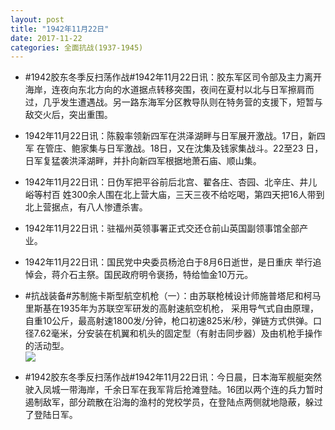 ```yaml
---
layout: post
title: "1942年11月22日"
date: 2017-11-22
categories: 全面抗战(1937-1945)
---
```


<meta name="referrer" content="no-referrer" />

- #1942胶东冬季反扫荡作战#1942年11月22日讯：胶东军区司令部及主力离开海岸，连夜向东北方向的水道据点转移突围，夜间在夏村以北与日军擦肩而过，几乎发生遭遇战。另一路东海军分区教导队则在特务营的支援下，短暂与敌交火后，突出重围。 

- 1942年11月22日讯：陈毅率领新四军在洪泽湖畔与日军展开激战。17日，新四军 在管庄、鲍家集与日军激战。18日，又在沈集及钱家集战斗。22至23 日，日军复猛袭洪泽湖畔，并扑向新四军根据地萧石庙、顺山集。 

- 1942年11月22日讯：日伪军把平谷前后北宫、翟各庄、杏园、北辛庄、井儿峪等村百 姓300余人围在北上营大庙，三天三夜不给吃喝，第四天把16人带到 北上营据点，有八人惨遭杀害。 

- 1942年11月22日讯：驻福州英领事署正式交还仓前山英国副领事馆全部产业。 

- 1942年11月22日讯：国民党中央委员杨沧白于8月6日逝世，是日重庆 举行追悼会，蒋介石主祭。国民政府明令褒扬，特给恤金10万元。 

- #抗战装备#苏制施卡斯型航空机枪（一）：由苏联枪械设计师施普塔尼和柯马里斯基在1935年为苏联空军研发的高射速航空机枪， 采用导气式自由原理，自重10公斤，最高射速1800发/分钟，枪口初速825米/秒，弹链方式供弹。口径7.62毫米，分安装在机翼和机头的固定型（有射击同步器）及由机枪手操作的活动型。 <br/><img src="https://wx3.sinaimg.cn/large/aca367d8ly1flqmsrx1bej20zk0wpto7.jpg" />

- #1942胶东冬季反扫荡作战#1942年11月22日讯：今日晨，日本海军舰艇突然驶入凤城一带海岸，千余日军在我军背后抢滩登陆。16团以两个连的兵力暂时遏制敌军，部分疏散在沿海的渔村的党校学员，在登陆点两侧就地隐蔽，躲过了登陆日军。 

